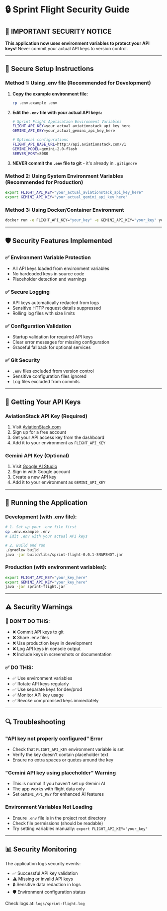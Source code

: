 # 🔒 Sprint Flight Security Guide

## 🚨 **IMPORTANT SECURITY NOTICE**

**This application now uses environment variables to protect your API keys!**
Never commit your actual API keys to version control.

---

## 🔐 **Secure Setup Instructions**

### **Method 1: Using .env file (Recommended for Development)**

1. **Copy the example environment file:**
   ```bash
   cp .env.example .env
   ```

2. **Edit the `.env` file with your actual API keys:**
   ```bash
   # Sprint Flight Application Environment Variables
   FLIGHT_API_KEY=your_actual_aviationstack_api_key_here
   GEMINI_API_KEY=your_actual_gemini_api_key_here
   
   # Optional configurations
   FLIGHT_API_BASE_URL=http://api.aviationstack.com/v1
   GEMINI_MODEL=gemini-2.0-flash
   SERVER_PORT=8080
   ```

3. **NEVER commit the `.env` file to git** - it's already in `.gitignore`

### **Method 2: Using System Environment Variables (Recommended for Production)**

```bash
export FLIGHT_API_KEY="your_actual_aviationstack_api_key_here"
export GEMINI_API_KEY="your_actual_gemini_api_key_here"
```

### **Method 3: Using Docker/Container Environment**

```bash
docker run -e FLIGHT_API_KEY="your_key" -e GEMINI_API_KEY="your_key" your-app
```

---

## 🛡️ **Security Features Implemented**

### ✅ **Environment Variable Protection**
- All API keys loaded from environment variables
- No hardcoded keys in source code
- Placeholder detection and warnings

### ✅ **Secure Logging**
- API keys automatically redacted from logs
- Sensitive HTTP request details suppressed
- Rolling log files with size limits

### ✅ **Configuration Validation**
- Startup validation for required API keys
- Clear error messages for missing configuration
- Graceful fallback for optional services

### ✅ **Git Security**
- `.env` files excluded from version control
- Sensitive configuration files ignored
- Log files excluded from commits

---

## 🔧 **Getting Your API Keys**

### **AviationStack API Key (Required)**
1. Visit [AviationStack.com](https://aviationstack.com/)
2. Sign up for a free account
3. Get your API access key from the dashboard
4. Add it to your environment as `FLIGHT_API_KEY`

### **Gemini API Key (Optional)**
1. Visit [Google AI Studio](https://makersuite.google.com/app/apikey)
2. Sign in with Google account
3. Create a new API key
4. Add it to your environment as `GEMINI_API_KEY`

---

## 🚀 **Running the Application**

### **Development (with .env file):**
```bash
# 1. Set up your .env file first
cp .env.example .env
# Edit .env with your actual API keys

# 2. Build and run
./gradlew build
java -jar build/libs/sprint-flight-0.0.1-SNAPSHOT.jar
```

### **Production (with environment variables):**
```bash
export FLIGHT_API_KEY="your_key_here"
export GEMINI_API_KEY="your_key_here"
java -jar sprint-flight.jar
```

---

## ⚠️ **Security Warnings**

### **🚫 DON'T DO THIS:**
- ❌ Commit API keys to git
- ❌ Share .env files
- ❌ Use production keys in development
- ❌ Log API keys in console output
- ❌ Include keys in screenshots or documentation

### **✅ DO THIS:**
- ✅ Use environment variables
- ✅ Rotate API keys regularly  
- ✅ Use separate keys for dev/prod
- ✅ Monitor API key usage
- ✅ Revoke compromised keys immediately

---

## 🔍 **Troubleshooting**

### **"API key not properly configured" Error**
- Check that `FLIGHT_API_KEY` environment variable is set
- Verify the key doesn't contain placeholder text
- Ensure no extra spaces or quotes around the key

### **"Gemini API key using placeholder" Warning**
- This is normal if you haven't set up Gemini AI
- The app works with flight data only
- Set `GEMINI_API_KEY` for enhanced AI features

### **Environment Variables Not Loading**
- Ensure `.env` file is in the project root directory
- Check file permissions (should be readable)
- Try setting variables manually: `export FLIGHT_API_KEY="your_key"`

---

## 📊 **Security Monitoring**

The application logs security events:
- ✅ Successful API key validation
- ⚠️ Missing or invalid API keys  
- 🔒 Sensitive data redaction in logs
- 🛡️ Environment configuration status

Check logs at: `logs/sprint-flight.log`
